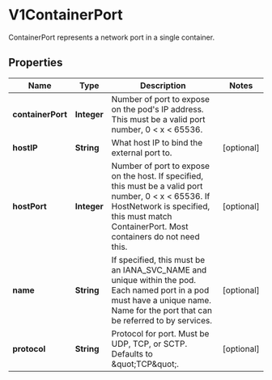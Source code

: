 

# V1ContainerPort

ContainerPort represents a network port in a single container.

## Properties

| Name | Type | Description | Notes |
|------------ | ------------- | ------------- | -------------|
|**containerPort** | **Integer** | Number of port to expose on the pod&#39;s IP address. This must be a valid port number, 0 &lt; x &lt; 65536. |  |
|**hostIP** | **String** | What host IP to bind the external port to. |  [optional] |
|**hostPort** | **Integer** | Number of port to expose on the host. If specified, this must be a valid port number, 0 &lt; x &lt; 65536. If HostNetwork is specified, this must match ContainerPort. Most containers do not need this. |  [optional] |
|**name** | **String** | If specified, this must be an IANA_SVC_NAME and unique within the pod. Each named port in a pod must have a unique name. Name for the port that can be referred to by services. |  [optional] |
|**protocol** | **String** | Protocol for port. Must be UDP, TCP, or SCTP. Defaults to \&quot;TCP\&quot;. |  [optional] |



